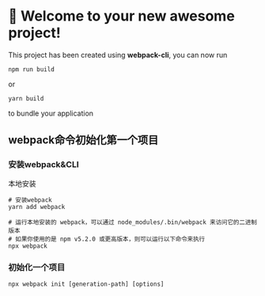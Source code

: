 # 🚀 Welcome to your new awesome project!

This project has been created using **webpack-cli**, you can now run

```
npm run build
```

or

```
yarn build
```

to bundle your application

## webpack命令初始化第一个项目

### 安装webpack&CLI

本地安装

```shell
# 安装webpack
yarn add webpack

# 运行本地安装的 webpack，可以通过 node_modules/.bin/webpack 来访问它的二进制版本
# 如果你使用的是 npm v5.2.0 或更高版本，则可以运行以下命令来执行
npx webpack

```

### 初始化一个项目

```shell
npx webpack init [generation-path] [options]
```